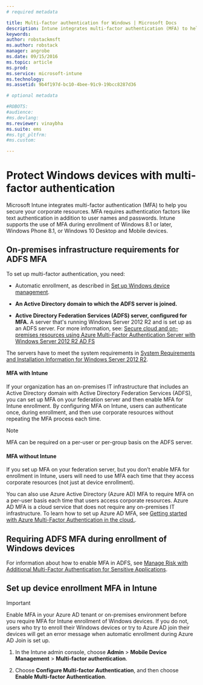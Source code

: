 ```yaml
---
# required metadata

title: Multi-factor authentication for Windows | Microsoft Docs
description: Intune integrates multi-factor authentication (MFA) to help you secure your corporate resources.
keywords:
author: robstackmsft
ms.author: robstack
manager: angrobe
ms.date: 09/15/2016
ms.topic: article
ms.prod:
ms.service: microsoft-intune
ms.technology:
ms.assetid: 9b4f197d-bc10-4bee-91c9-19bcc8287d36

# optional metadata

#ROBOTS:
#audience:
#ms.devlang:
ms.reviewer: vinaybha
ms.suite: ems
#ms.tgt_pltfrm:
#ms.custom:

---
```


# Protect Windows devices with multi-factor authentication
Microsoft Intune integrates multi-factor authentication (MFA) to help you secure your corporate resources. MFA requires authentication factors like text authentication in addition to user names and passwords. Intune supports the use of MFA during enrollment of Windows 8.1 or later, Windows Phone 8.1, or Windows 10 Desktop and Mobile devices.

## On-premises infrastructure requirements for ADFS MFA
To set up multi-factor authentication, you need:

-   Automatic enrollment, as described in [Set up Windows device management](set-up-windows-device-management-with-microsoft-intune.md).
-   **An Active Directory domain to which the ADFS server is joined.**

-   **Active Directory Federation Services (ADFS) server, configured for MFA.** A server that's running Windows Server 2012 R2 and is set up as an ADFS server. For more information, see: [Secure cloud and on-premises resources using Azure Multi-Factor Authentication Server with Windows Server 2012 R2 AD FS](https://azure.microsoft.com/en-us/documentation/articles/multi-factor-authentication-get-started-adfs-w2k12/)

The servers have to meet the system requirements in [System Requirements and Installation Information for Windows Server 2012 R2](http://technet.microsoft.com/library/dn303418.aspx).

 


#### MFA with Intune
If your organization has an on-premises IT infrastructure that includes an Active Directory domain with Active Directory Federation Services (ADFS), you can set up MFA on your federation server and then enable MFA for Intune enrollment. By configuring MFA on Intune, users can authenticate once, during enrollment, and then use corporate resources without repeating the MFA process each time.

>[!NOTE]
>MFA can be required on a per-user or per-group basis on the ADFS server.  

#### MFA without Intune
If you set up MFA on your federation server, but you don’t enable MFA for enrollment in Intune, users will need to use MFA each time that they access corporate resources (not just at device enrollment).

You can also use Azure Active Directory (Azure AD) MFA to require MFA on a per-user basis each time that users access corporate resources. Azure AD MFA is a cloud service that does not require any on-premises IT infrastructure. To learn how to set up Azure AD MFA, see [Getting started with Azure Multi-Factor Authentication in the cloud.](https://azure.microsoft.com/en-us/documentation/articles/multi-factor-authentication-get-started-cloud/).

## Requiring ADFS MFA during enrollment of Windows devices
For information about how to enable MFA in ADFS, see [Manage Risk with Additional Multi-Factor Authentication for Sensitive Applications](http://technet.microsoft.com/library/dn280949.aspx).

## Set up device enrollment MFA in Intune
>[!Important]  
>Enable MFA in your Azure AD tenant or on-premises environment before you require MFA for Intune enrollment of Windows devices. If you do not, users who try to enroll their Windows devices or try to Azure AD join their devices will get an error message when automatic enrollment during Azure AD Join is set up.

1.  In the Intune admin console, choose **Admin** &gt; **Mobile Device Management** &gt; **Multi-factor authentication**.

2.  Choose **Configure Multi-factor Authentication**, and then choose **Enable Multi-factor Authentication**.
